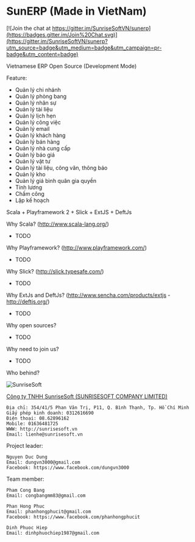 SunERP (Made in VietNam)
======

[![Join the chat at https://gitter.im/SunriseSoftVN/sunerp](https://badges.gitter.im/Join%20Chat.svg)](https://gitter.im/SunriseSoftVN/sunerp?utm_source=badge&utm_medium=badge&utm_campaign=pr-badge&utm_content=badge)

Vietnamese ERP Open Source (Development Mode)

Feature:
- Quản lý chi nhánh
- Quản lý phòng bang
- Quản lý nhân sự
- Quản lý tài liệu
- Quản lý lịch hẹn
- Quản lý công việc
- Quản lý email
- Quản lý khách hàng
- Quản lý bán hàng
- Quản lý nhà cung cấp
- Quản lý báo giá
- Quản lý vật tư
- Quản lý tài liệu, công văn, thông báo
- Quản lý kho
- Quản lý giá bình quân gia quyền
- Tính lương
- Chấm công
- Lập kế hoạch

Scala + Playframework 2 + Slick + ExtJS + DeftJs

Why Scala? (http://www.scala-lang.org/)
- TODO

Why Playframework? (http://www.playframework.com/)
- TODO

Why Slick? (http://slick.typesafe.com/)
- TODO

Why ExtJs and DeftJs? (http://www.sencha.com/products/extjs - http://deftjs.org/)
- TODO

Why open sources?
- TODO

Why need to join us?
- TODO

Who behind?

![SunriseSoft](https://raw.github.com/dungvn3000/sunerp/master/logo.png "SunriseSoft")

[Công ty TNHH SunriseSoft (SUNRISESOFT COMPANY LIMITED)](http://sunrisesoft.vn)

    Địa chỉ: 354/41/5 Phan Văn Trị, P11, Q. Bình Thạnh, Tp. Hồ Chí Minh
    Giấy phép kinh doanh: 0312616690
    Điện thoại: 08.62896162
    Mobile: 01636481725
    WWW: http://sunrisesoft.vn
    Email: lienhe@sunrisesoft.vn

Project leader:

    Nguyen Duc Dung
    Email: dungvn3000@gmail.com
    Facebook: https://www.facebook.com/dungvn3000

Team member:

    Pham Cong Bang
    Email: congbangmm83@gmail.com

    Phan Hong Phuc
    Email: phanhongphucit@gmail.com
    Facebook: https://www.facebook.com/phanhongphucit

    Dinh Phuoc Hiep
    Email: dinhphuochiep1987@gmail.com